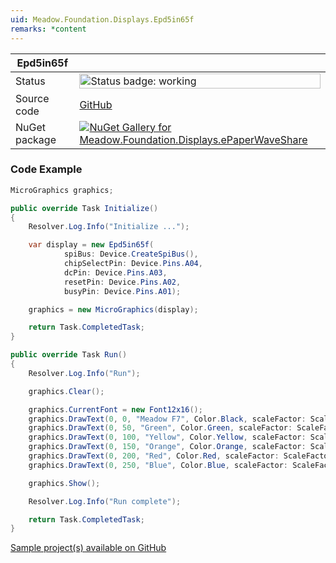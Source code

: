 ```yaml
---
uid: Meadow.Foundation.Displays.Epd5in65f
remarks: *content
---
```


| Epd5in65f | |
|--------|--------|
| Status | <img src="https://img.shields.io/badge/Working-brightgreen" style="width: auto; height: -webkit-fill-available;" alt="Status badge: working" /> |
| Source code | [GitHub](https://github.com/WildernessLabs/Meadow.Foundation/tree/main/Source/Meadow.Foundation.Peripherals/Displays.ePaperWaveShare) |
| NuGet package | <a href="https://www.nuget.org/packages/Meadow.Foundation.Displays.ePaperWaveShare/" target="_blank"><img src="https://img.shields.io/nuget/v/Meadow.Foundation.Displays.ePaperWaveShare.svg?label=Meadow.Foundation.Displays.ePaperWaveShare" alt="NuGet Gallery for Meadow.Foundation.Displays.ePaperWaveShare" /></a> |
### Code Example

```csharp
MicroGraphics graphics;

public override Task Initialize()
{
    Resolver.Log.Info("Initialize ...");

    var display = new Epd5in65f(
            spiBus: Device.CreateSpiBus(),
            chipSelectPin: Device.Pins.A04,
            dcPin: Device.Pins.A03,
            resetPin: Device.Pins.A02,
            busyPin: Device.Pins.A01);

    graphics = new MicroGraphics(display);

    return Task.CompletedTask;
}

public override Task Run()
{
    Resolver.Log.Info("Run");

    graphics.Clear();

    graphics.CurrentFont = new Font12x16();
    graphics.DrawText(0, 0, "Meadow F7", Color.Black, scaleFactor: ScaleFactor.X2);
    graphics.DrawText(0, 50, "Green", Color.Green, scaleFactor: ScaleFactor.X2);
    graphics.DrawText(0, 100, "Yellow", Color.Yellow, scaleFactor: ScaleFactor.X2);
    graphics.DrawText(0, 150, "Orange", Color.Orange, scaleFactor: ScaleFactor.X2);
    graphics.DrawText(0, 200, "Red", Color.Red, scaleFactor: ScaleFactor.X2);
    graphics.DrawText(0, 250, "Blue", Color.Blue, scaleFactor: ScaleFactor.X2);

    graphics.Show();

    Resolver.Log.Info("Run complete");

    return Task.CompletedTask;
}

```

[Sample project(s) available on GitHub](https://github.com/WildernessLabs/Meadow.Foundation/tree/main/Source/Meadow.Foundation.Peripherals/Displays.ePaperWaveShare/Samples/Epd5in65f_Sample)


